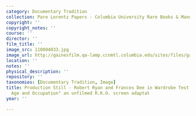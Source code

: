 ```yaml
---
category: Documentary Tradition
collection: Pare Lorentz Papers - Columbia University Rare Books & Manuscript Library
copyright: ''
copyright_notes: ''
course: ''
director: ''
film_title: ''
image_src: 110094033.jpg
image_url: http://gainesfilm.qa-lamp.ccnmtl.columbia.edu/sites/files/gainesfilm/images/110094033.jpg
location: ''
notes: ''
physical_description: ''
repository: ''
taxonomies: [Documentary Tradition, Image]
title: Production Still - Robert Ryan and Frances Dee in Wardrobe Test for "Name,
  Age and Occupation" an unfilmed R.K.O. screen adaptat
year: ''

---
```


